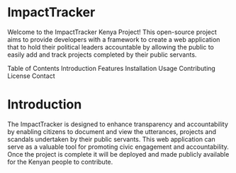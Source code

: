 # ImpactTracker
Welcome to the ImpactTracker Kenya Project! This open-source project aims to provide developers with a framework to create a web application that  to hold their political leaders accountable by allowing the public to easily add and track projects completed by their public servants.

Table of Contents
Introduction
Features
Installation
Usage
Contributing
License
Contact
# Introduction
The ImpactTracker is designed to enhance transparency and accountability by enabling citizens to document and view the utterances, projects and scandals undertaken by their public servants. This web application can serve as a valuable tool for promoting civic engagement and accountability. Once the project is complete it will be deployed and made publicly available for the Kenyan people to contribute.
